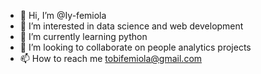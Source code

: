 - 👋 Hi, I’m @Iy-femiola
- 👀 I’m interested in data science and web development
- 🌱 I’m currently learning python
- 💞️ I’m looking to collaborate on people analytics projects
- 📫 How to reach me tobifemiola@gmail.com

<!---
Iy-femiola/Iy-femiola is a ✨ special ✨ repository because its `README.md` (this file) appears on your GitHub profile.
You can click the Preview link to take a look at your changes.
--->
